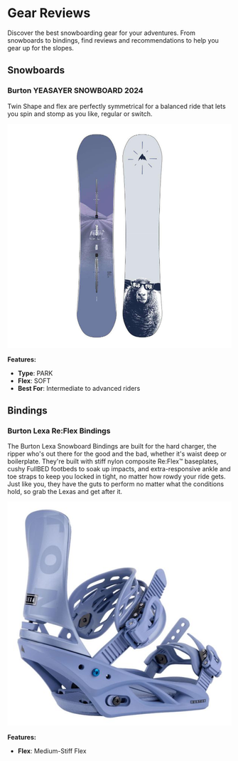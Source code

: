 # Gear Reviews

Discover the best snowboarding gear for your adventures. From snowboards to bindings, find reviews and recommendations to help you gear up for the slopes.

## Snowboards

### Burton YEASAYER SNOWBOARD 2024
Twin Shape and flex are perfectly symmetrical for a balanced ride that lets you spin and stomp as you like, regular or switch.

![Burton Yeasayer](.vitepress/public/images/burton-yeasayer.jpg)

**Features:**
- **Type**: PARK
- **Flex**: SOFT
- **Best For**: Intermediate to advanced riders

## Bindings

### Burton Lexa Re:Flex Bindings
The Burton Lexa Snowboard Bindings are built for the hard charger, the ripper who's out there for the good and the bad, whether it's waist deep or boilerplate. They're built with stiff nylon composite Re:Flex™ baseplates, cushy FullBED footbeds to soak up impacts, and extra-responsive ankle and toe straps to keep you locked in tight, no matter how rowdy your ride gets. Just like you, they have the guts to perform no matter what the conditions hold, so grab the Lexas and get after it.

![Burton Lexa Re:Flex](.vitepress/public/images/burtonLexaReFlex.jpg)

**Features:**
- **Flex**: Medium-Stiff Flex